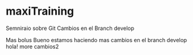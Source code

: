 # maxiTraining
Semniraio sobre Git
Cambios en el Branch develop

Mas bolus
Bueno estamos haciendo mas cambios en el branch develop
hola!
more
cambios2


